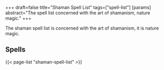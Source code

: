 +++
draft=false
title="Shaman Spell List"
tags=["spell-list"]
[params]
  abstract="The spell list concerned with the art of shamanism, nature magic."
+++

The shaman spell list is concerned with the art of shamanism, it is nature magic.

## Spells

{{< page-list "shaman-spell-list" >}}
